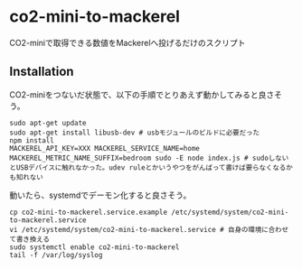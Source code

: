 # co2-mini-to-mackerel
CO2-miniで取得できる数値をMackerelへ投げるだけのスクリプト

## Installation

CO2-miniをつないだ状態で、以下の手順でとりあえず動かしてみると良さそう。

```
sudo apt-get update
sudo apt-get install libusb-dev # usbモジュールのビルドに必要だった
npm install
MACKEREL_API_KEY=XXX MACKEREL_SERVICE_NAME=home MACKEREL_METRIC_NAME_SUFFIX=bedroom sudo -E node index.js # sudoしないとUSBデバイスに触れなかった。udev ruleとかいうやつをがんばって書けば要らなくなるかも知れない
```

動いたら、systemdでデーモン化すると良さそう。

```
cp co2-mini-to-mackerel.service.example /etc/systemd/system/co2-mini-to-mackerel.service
vi /etc/systemd/system/co2-mini-to-mackerel.service # 自身の環境に合わせて書き換える
sudo systemctl enable co2-mini-to-mackerel
tail -f /var/log/syslog
```
